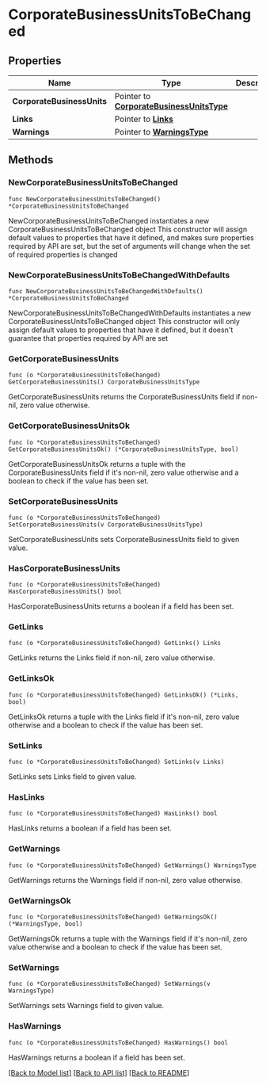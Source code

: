 # CorporateBusinessUnitsToBeChanged

## Properties

Name | Type | Description | Notes
------------ | ------------- | ------------- | -------------
**CorporateBusinessUnits** | Pointer to [**CorporateBusinessUnitsType**](CorporateBusinessUnitsType.md) |  | [optional] 
**Links** | Pointer to [**Links**](Links.md) |  | [optional] 
**Warnings** | Pointer to [**WarningsType**](WarningsType.md) |  | [optional] 

## Methods

### NewCorporateBusinessUnitsToBeChanged

`func NewCorporateBusinessUnitsToBeChanged() *CorporateBusinessUnitsToBeChanged`

NewCorporateBusinessUnitsToBeChanged instantiates a new CorporateBusinessUnitsToBeChanged object
This constructor will assign default values to properties that have it defined,
and makes sure properties required by API are set, but the set of arguments
will change when the set of required properties is changed

### NewCorporateBusinessUnitsToBeChangedWithDefaults

`func NewCorporateBusinessUnitsToBeChangedWithDefaults() *CorporateBusinessUnitsToBeChanged`

NewCorporateBusinessUnitsToBeChangedWithDefaults instantiates a new CorporateBusinessUnitsToBeChanged object
This constructor will only assign default values to properties that have it defined,
but it doesn't guarantee that properties required by API are set

### GetCorporateBusinessUnits

`func (o *CorporateBusinessUnitsToBeChanged) GetCorporateBusinessUnits() CorporateBusinessUnitsType`

GetCorporateBusinessUnits returns the CorporateBusinessUnits field if non-nil, zero value otherwise.

### GetCorporateBusinessUnitsOk

`func (o *CorporateBusinessUnitsToBeChanged) GetCorporateBusinessUnitsOk() (*CorporateBusinessUnitsType, bool)`

GetCorporateBusinessUnitsOk returns a tuple with the CorporateBusinessUnits field if it's non-nil, zero value otherwise
and a boolean to check if the value has been set.

### SetCorporateBusinessUnits

`func (o *CorporateBusinessUnitsToBeChanged) SetCorporateBusinessUnits(v CorporateBusinessUnitsType)`

SetCorporateBusinessUnits sets CorporateBusinessUnits field to given value.

### HasCorporateBusinessUnits

`func (o *CorporateBusinessUnitsToBeChanged) HasCorporateBusinessUnits() bool`

HasCorporateBusinessUnits returns a boolean if a field has been set.

### GetLinks

`func (o *CorporateBusinessUnitsToBeChanged) GetLinks() Links`

GetLinks returns the Links field if non-nil, zero value otherwise.

### GetLinksOk

`func (o *CorporateBusinessUnitsToBeChanged) GetLinksOk() (*Links, bool)`

GetLinksOk returns a tuple with the Links field if it's non-nil, zero value otherwise
and a boolean to check if the value has been set.

### SetLinks

`func (o *CorporateBusinessUnitsToBeChanged) SetLinks(v Links)`

SetLinks sets Links field to given value.

### HasLinks

`func (o *CorporateBusinessUnitsToBeChanged) HasLinks() bool`

HasLinks returns a boolean if a field has been set.

### GetWarnings

`func (o *CorporateBusinessUnitsToBeChanged) GetWarnings() WarningsType`

GetWarnings returns the Warnings field if non-nil, zero value otherwise.

### GetWarningsOk

`func (o *CorporateBusinessUnitsToBeChanged) GetWarningsOk() (*WarningsType, bool)`

GetWarningsOk returns a tuple with the Warnings field if it's non-nil, zero value otherwise
and a boolean to check if the value has been set.

### SetWarnings

`func (o *CorporateBusinessUnitsToBeChanged) SetWarnings(v WarningsType)`

SetWarnings sets Warnings field to given value.

### HasWarnings

`func (o *CorporateBusinessUnitsToBeChanged) HasWarnings() bool`

HasWarnings returns a boolean if a field has been set.


[[Back to Model list]](../README.md#documentation-for-models) [[Back to API list]](../README.md#documentation-for-api-endpoints) [[Back to README]](../README.md)


